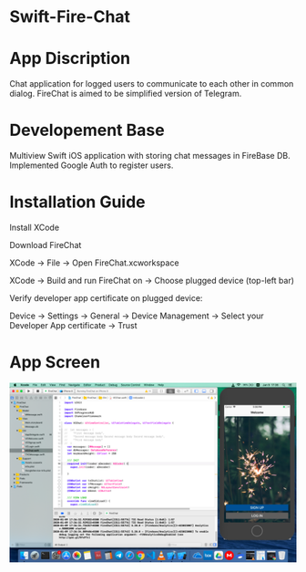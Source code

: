 # Swift-Fire-Chat

# App Discription
Chat application for logged users to communicate to each other in common dialog. FireChat is aimed to be simplified version of Telegram.

# Developement Base
Multiview Swift iOS application with storing chat messages in FireBase DB. Implemented Google Auth to register users.

# Installation Guide
Install XCode

Download FireChat

XCode -> File -> Open FireChat.xcworkspace

XCode -> Build and run FireChat on -> Choose plugged device (top-left bar)

Verify developer app certificate on plugged device:

Device -> Settings -> General -> Device Management -> Select your Developer App certificate -> Trust

# App Screen
<img src="./screenshot.png" />